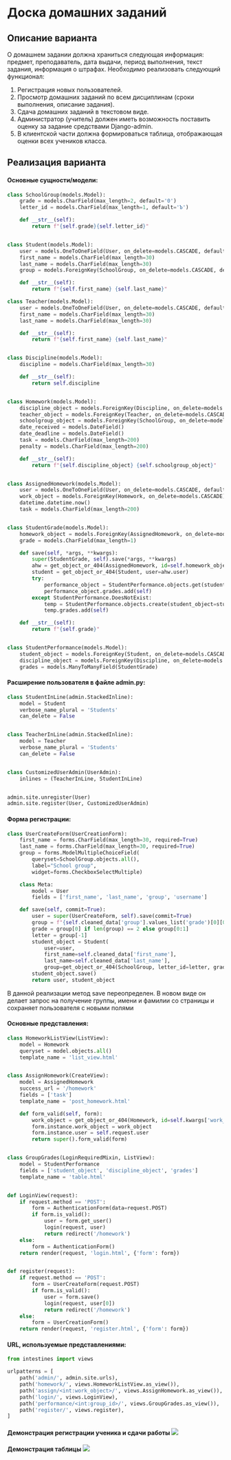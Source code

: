 # Доска домашних заданий
## Описание варианта
О домашнем задании должна храниться следующая информация: предмет,
преподаватель, дата выдачи, период выполнения, текст задания, информация о штрафах.
Необходимо реализовать следующий функционал:

1. Регистрация новых пользователей.
2. Просмотр домашних заданий по всем дисциплинам (сроки выполнения,
описание задания).
3. Сдача домашних заданий в текстовом виде.
4. Администратор (учитель) должен иметь возможность поставить оценку за
задание средствами Django-admin.
5. В клиентской части должна формироваться таблица, отображающая оценки
всех учеников класса.
## Реализация варианта
#### Основные сущности/модели:
```Python
class SchoolGroup(models.Model):
    grade = models.CharField(max_length=2, default='0')
    letter_id = models.CharField(max_length=1, default='Ъ')

    def __str__(self):
        return f"{self.grade}{self.letter_id}"


class Student(models.Model):
    user = models.OneToOneField(User, on_delete=models.CASCADE, default=0)
    first_name = models.CharField(max_length=30)
    last_name = models.CharField(max_length=30)
    group = models.ForeignKey(SchoolGroup, on_delete=models.CASCADE, default=0)

    def __str__(self):
        return f"{self.first_name} {self.last_name}"

class Teacher(models.Model):
    user = models.OneToOneField(User, on_delete=models.CASCADE, default=0)
    first_name = models.CharField(max_length=30)
    last_name = models.CharField(max_length=30)

    def __str__(self):
        return f"{self.first_name} {self.last_name}"


class Discipline(models.Model):
    discipline = models.CharField(max_length=30)

    def __str__(self):
        return self.discipline


class Homework(models.Model):
    discipline_object = models.ForeignKey(Discipline, on_delete=models.CASCADE)
    teacher_object = models.ForeignKey(Teacher, on_delete=models.CASCADE)
    schoolgroup_object = models.ForeignKey(SchoolGroup, on_delete=models.CASCADE, default=0)
    date_received = models.DateField()
    date_deadline = models.DateField()
    task = models.CharField(max_length=200)
    penalty = models.CharField(max_length=200)

    def __str__(self):
        return f"{self.discipline_object} {self.schoolgroup_object}"


class AssignedHomework(models.Model):
    user = models.OneToOneField(User, on_delete=models.CASCADE, default=0)
    work_object = models.ForeignKey(Homework, on_delete=models.CASCADE)
    datetime.datetime.now()
    task = models.CharField(max_length=200)


class StudentGrade(models.Model):
    homework_object = models.ForeignKey(AssignedHomework, on_delete=models.CASCADE)
    grade = models.CharField(max_length=1)

    def save(self, *args, **kwargs):
        super(StudentGrade, self).save(*args, **kwargs)
        ahw = get_object_or_404(AssignedHomework, id=self.homework_object.id)
        student = get_object_or_404(Student, user=ahw.user)
        try:
            performance_object = StudentPerformance.objects.get(student_object=student, discipline_object=ahw.work_object.discipline_object)
            performance_object.grades.add(self)
        except StudentPerformance.DoesNotExist:
            temp = StudentPerformance.objects.create(student_object=student, discipline_object=ahw.work_object.discipline_object)
            temp.grades.add(self)

    def __str__(self):
        return f"{self.grade}"


class StudentPerformance(models.Model):
    student_object = models.ForeignKey(Student, on_delete=models.CASCADE)
    discipline_object = models.ForeignKey(Discipline, on_delete=models.CASCADE)
    grades = models.ManyToManyField(StudentGrade)
```
#### Расширение пользователя в файле admin.py:
```Python
class StudentInLine(admin.StackedInline):
    model = Student
    verbose_name_plural = 'Students'
    can_delete = False


class TeacherInLine(admin.StackedInline):
    model = Teacher
    verbose_name_plural = 'Students'
    can_delete = False


class CustomizedUserAdmin(UserAdmin):
    inlines = (TeacherInLine, StudentInLine)


admin.site.unregister(User)
admin.site.register(User, CustomizedUserAdmin)
```
#### Форма регистрации:
```Python
class UserCreateForm(UserCreationForm):
    first_name = forms.CharField(max_length=30, required=True)
    last_name = forms.CharField(max_length=30, required=True)
    group = forms.ModelMultipleChoiceField(
        queryset=SchoolGroup.objects.all(),
        label="School group",
        widget=forms.CheckboxSelectMultiple)

    class Meta:
        model = User
        fields = ['first_name', 'last_name', 'group', 'username']

    def save(self, commit=True):
        user = super(UserCreateForm, self).save(commit=True)
        group = f"{self.cleaned_data['group'].values_list('grade')[0][0]}{self.cleaned_data['group'].values_list('letter_id')[0][0]}"
        grade = group[0] if len(group) == 2 else group[0:1]
        letter = group[-1]
        student_object = Student(
            user=user,
            first_name=self.cleaned_data['first_name'],
            last_name=self.cleaned_data['last_name'],
            group=get_object_or_404(SchoolGroup, letter_id=letter, grade=grade))
        student_object.save()
        return user, student_object
```
В данной реализации метод save переопределен. В новом виде он делает запрос на получение группы, имени и фамилии со страницы и сохраняет пользователя с новыми полями
#### Основные представления:
```Python
class HomeworkListView(ListView):
    model = Homework
    queryset = model.objects.all()
    template_name = 'list_view.html'


class AssignHomework(CreateView):
    model = AssignedHomework
    success_url = '/homework'
    fields = ['task']
    template_name = 'post_homework.html'

    def form_valid(self, form):
        work_object = get_object_or_404(Homework, id=self.kwargs['work_object'])
        form.instance.work_object = work_object
        form.instance.user = self.request.user
        return super().form_valid(form)


class GroupGrades(LoginRequiredMixin, ListView):
    model = StudentPerformance
    fields = ['student_object', 'discipline_object', 'grades']
    template_name = 'table.html'


def LoginView(request):
    if request.method == 'POST':
        form = AuthenticationForm(data=request.POST)
        if form.is_valid():
            user = form.get_user()
            login(request, user)
            return redirect('/homework')
    else:
        form = AuthenticationForm()
    return render(request, 'login.html', {'form': form})


def register(request):
    if request.method == 'POST':
        form = UserCreateForm(request.POST)
        if form.is_valid():
            user = form.save()
            login(request, user[0])
            return redirect('/homework')
    else:
        form = UserCreationForm()
    return render(request, 'register.html', {'form': form})
```
#### URL, используемые представлениями:
```Python
from intestines import views

urlpatterns = [
    path('admin/', admin.site.urls),
    path('homework/', views.HomeworkListView.as_view()),
    path('assign/<int:work_object>/', views.AssignHomework.as_view()),
    path('login/', views.LoginView),
    path('performance/<int:group_id>/', views.GroupGrades.as_view()),
    path('register/', views.register),
]
```
#### Демонстрация регистрации ученика и сдачи работы ![](./register_demo.gif)
#### Демонстрация таблицы ![](./table_demo.gif)